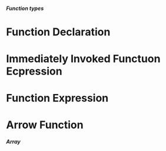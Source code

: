##### Function types

# Function Declaration

# Immediately Invoked Functuon Ecpression

# Function Expression

# Arrow Function



##### Array